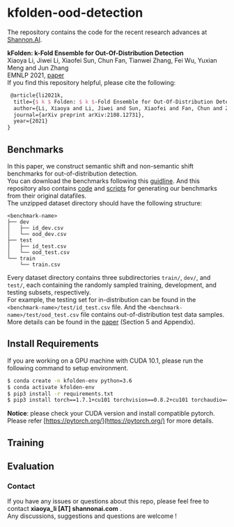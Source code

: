 # kfolden-ood-detection

The repository contains the code for the recent research advances at [Shannon.AI](http://www.shannonai.com). 

**kFolden: k-Fold Ensemble for Out-Of-Distribution Detection** <br>
Xiaoya Li, Jiwei Li, Xiaofei Sun, Chun Fan, Tianwei Zhang, Fei Wu, Yuxian Meng and Jun Zhang<br>
EMNLP 2021, [paper](https://arxiv.org/pdf/2108.12731)<br>
If you find this repository helpful, please cite the following:
```tex 
 @article{li2021k,
  title={$ k $ Folden: $ k $-Fold Ensemble for Out-Of-Distribution Detection},
  author={Li, Xiaoya and Li, Jiwei and Sun, Xiaofei and Fan, Chun and Zhang, Tianwei and Wu, Fei and Meng, Yuxian and Zhang, Jun},
  journal={arXiv preprint arXiv:2108.12731},
  year={2021}
}
```

## Benchmarks 

In this paper, we construct semantic shift and non-semantic shift benchmarks for out-of-distribution detection. <br>
You can download the benchmarks following this [guidline](./data/README.md). 
And this repository also contains [code](./data/preprocess) and [scripts](./scripts/data_preprocess) for generating our benchmarks from their original datafiles.   <br>
The unzipped dataset directory should have the following structure: <br>

```text
<benchmark-name>
├── dev
│   ├── id_dev.csv
│   └── ood_dev.csv
├── test
│   ├── id_test.csv
│   └── ood_test.csv
└── train
    └── train.csv
```

Every dataset directory contains three subdirectories `train/`, `dev/`, and `test/`, each containing the randomly sampled training, development, and testing subsets, respectively. <br>
For example, the testing set for in-distribution can be found in the `<benchmark-name>/test/id_test.csv` file. 
And the `<benchmark-name>/test/ood_test.csv` file contains out-of-distribution test data samples. <br>
More details can be found in the [paper](https://arxiv.org/pdf/2108.12731.pdf) (Section 5 and Appendix). 


## Install Requirements

If you are working on a GPU machine with CUDA 10.1, please run the following command to setup environment. <br> 

```bash 
$ conda create -n kfolden-env python=3.6
$ conda activate kfolden-env
$ pip3 install -r requirements.txt 
$ pip3 install torch==1.7.1+cu101 torchvision==0.8.2+cu101 torchaudio==0.7.2 -f https://download.pytorch.org/whl/torch_stable.html
``` 

**Notice**: please check your CUDA version and install compatible pytorch. Please refer [https://pytorch.org/](https://pytorch.org/) for more details.  


## Training 


## Evaluation 



### Contact 

If you have any issues or questions about this repo, please feel free to contact **xiaoya_li [AT] shannonai.com** .<br>
Any discussions, suggestions and questions are welcome !
